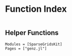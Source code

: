 # Function Index
```@index
```

## Helper Functions
```@autodocs
Modules = [SparseGridsKit]
Pages = ["genz.jl"]
```
